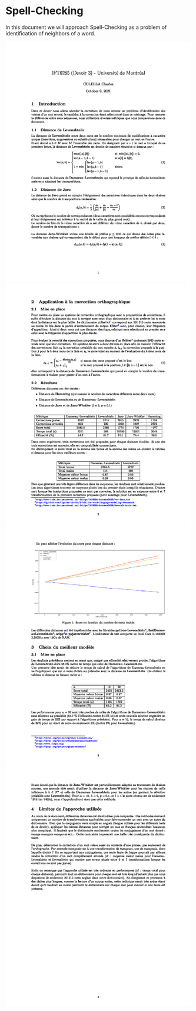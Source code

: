 # Spell-Checking
In this document we will approach Spell-Checking as a problem of identification of neighbors of a word.

![p1](https://github.com/charlescol/Spell-Checking/blob/main/Rapport/Rapport%20(4)_0.png)
![p2](https://github.com/charlescol/Spell-Checking/blob/main/Rapport/Rapport%20(4)_1.png)
![p3](https://github.com/charlescol/Spell-Checking/blob/main/Rapport/Rapport%20(4)_2.png)
![p4](https://github.com/charlescol/Spell-Checking/blob/main/Rapport/Rapport%20(4)_3.png)
